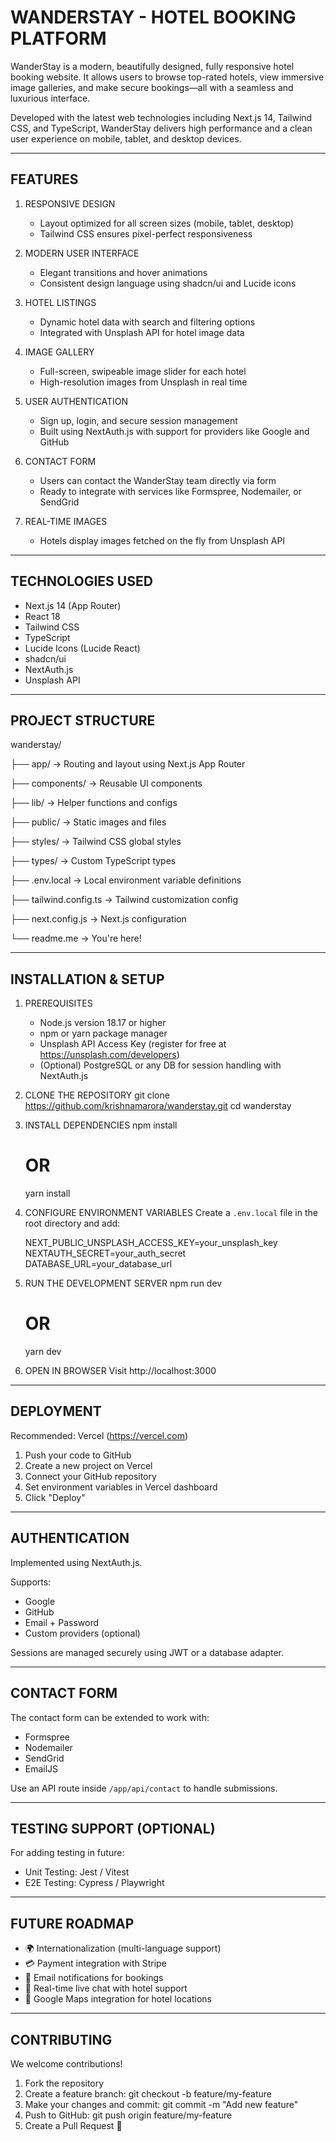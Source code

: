 WANDERSTAY - HOTEL BOOKING PLATFORM
===================================

WanderStay is a modern, beautifully designed, fully responsive hotel booking website. 
It allows users to browse top-rated hotels, view immersive image galleries, 
and make secure bookings—all with a seamless and luxurious interface.

Developed with the latest web technologies including Next.js 14, Tailwind CSS, 
and TypeScript, WanderStay delivers high performance and a clean user experience 
on mobile, tablet, and desktop devices.

------------------------------------------------------------
FEATURES
------------------------------------------------------------

1. RESPONSIVE DESIGN
   - Layout optimized for all screen sizes (mobile, tablet, desktop)
   - Tailwind CSS ensures pixel-perfect responsiveness

2. MODERN USER INTERFACE
   - Elegant transitions and hover animations
   - Consistent design language using shadcn/ui and Lucide icons

3. HOTEL LISTINGS
   - Dynamic hotel data with search and filtering options
   - Integrated with Unsplash API for hotel image data

4. IMAGE GALLERY
   - Full-screen, swipeable image slider for each hotel
   - High-resolution images from Unsplash in real time

5. USER AUTHENTICATION
   - Sign up, login, and secure session management
   - Built using NextAuth.js with support for providers like Google and GitHub

6. CONTACT FORM
   - Users can contact the WanderStay team directly via form
   - Ready to integrate with services like Formspree, Nodemailer, or SendGrid

7. REAL-TIME IMAGES
   - Hotels display images fetched on the fly from Unsplash API

------------------------------------------------------------
TECHNOLOGIES USED
------------------------------------------------------------

- Next.js 14 (App Router)
- React 18
- Tailwind CSS
- TypeScript
- Lucide Icons (Lucide React)
- shadcn/ui
- NextAuth.js
- Unsplash API

------------------------------------------------------------
PROJECT STRUCTURE
------------------------------------------------------------

wanderstay/

├── app/                 -> Routing and layout using Next.js App Router

├── components/          -> Reusable UI components

├── lib/                 -> Helper functions and configs

├── public/              -> Static images and files

├── styles/              -> Tailwind CSS global styles

├── types/               -> Custom TypeScript types

├── .env.local           -> Local environment variable definitions

├── tailwind.config.ts   -> Tailwind customization config

├── next.config.js       -> Next.js configuration

└── readme.me            -> You're here!

------------------------------------------------------------
INSTALLATION & SETUP
------------------------------------------------------------

1. PREREQUISITES
   - Node.js version 18.17 or higher
   - npm or yarn package manager
   - Unsplash API Access Key (register for free at https://unsplash.com/developers)
   - (Optional) PostgreSQL or any DB for session handling with NextAuth.js

2. CLONE THE REPOSITORY
   git clone https://github.com/krishnamarora/wanderstay.git
   cd wanderstay

3. INSTALL DEPENDENCIES
   npm install
   # OR
   yarn install

4. CONFIGURE ENVIRONMENT VARIABLES
   Create a `.env.local` file in the root directory and add:

   NEXT_PUBLIC_UNSPLASH_ACCESS_KEY=your_unsplash_key
   NEXTAUTH_SECRET=your_auth_secret
   DATABASE_URL=your_database_url

5. RUN THE DEVELOPMENT SERVER
   npm run dev
   # OR
   yarn dev

6. OPEN IN BROWSER
   Visit http://localhost:3000

------------------------------------------------------------
DEPLOYMENT
------------------------------------------------------------

Recommended: Vercel (https://vercel.com)

1. Push your code to GitHub
2. Create a new project on Vercel
3. Connect your GitHub repository
4. Set environment variables in Vercel dashboard
5. Click "Deploy"

------------------------------------------------------------
AUTHENTICATION
------------------------------------------------------------

Implemented using NextAuth.js.

Supports:
- Google
- GitHub
- Email + Password
- Custom providers (optional)

Sessions are managed securely using JWT or a database adapter.

------------------------------------------------------------
CONTACT FORM
------------------------------------------------------------

The contact form can be extended to work with:
- Formspree
- Nodemailer
- SendGrid
- EmailJS

Use an API route inside `/app/api/contact` to handle submissions.

------------------------------------------------------------
TESTING SUPPORT (OPTIONAL)
------------------------------------------------------------

For adding testing in future:
- Unit Testing: Jest / Vitest
- E2E Testing: Cypress / Playwright

------------------------------------------------------------
FUTURE ROADMAP
------------------------------------------------------------

- 🌍 Internationalization (multi-language support)
- 💳 Payment integration with Stripe
- 🔔 Email notifications for bookings
- 💬 Real-time live chat with hotel support
- 📍 Google Maps integration for hotel locations

------------------------------------------------------------
CONTRIBUTING
------------------------------------------------------------

We welcome contributions!

1. Fork the repository
2. Create a feature branch: 
   git checkout -b feature/my-feature
3. Make your changes and commit:
   git commit -m "Add new feature"
4. Push to GitHub:
   git push origin feature/my-feature
5. Create a Pull Request 🚀
